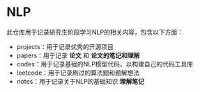 # NLP
此仓库用于记录研究生阶段学习NLP的相关内容，包含以下方面：

- projects：用于记录优秀的开源项目
- papers：用于记录 **论文** 和 **论文的笔记和理解**
- codes：用于记录基础的NLP模型代码，以构建自己的代码工具库
- leetcode：用于记录刷过的算法题和题解想法
- notes：用于记录关于NLP的基础知识 **理解笔记**